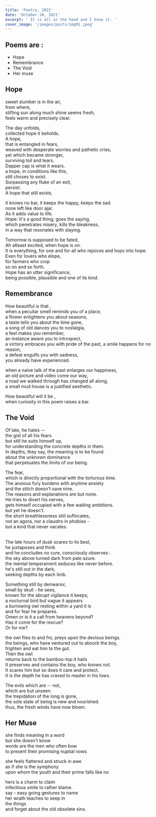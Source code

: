 ```yaml
---
title: 'Poetry, 2021'
date: 'October 20, 2021'
excerpt: ' It is all in the head and I know it. '
cover_image: '/images/posts/img91.jpeg'
---
```


## Poems are :
- Hope
- Remembrance
- The Void
- Her muse


## Hope

sweet slumber is in the air,</br> 
from where,</br> 
stifling sun along much shine seems fresh,</br>
feels warm and precisely clear.</br> 

The day unfolds,</br> 
collected hope it beholds. </br>
A hope, </br>
that is entangled in fears, </br>
weaved with desperate worries and pathetic cries,</br> 
yet which became stronger,</br>
surviving toil and tears. </br>
Dapper cap is what it wears. </br>
a hope, in conditions like this, </br>
still choses to exist. </br>
Surpassing any fluke of an exit,</br>
persist. </br>
A hope that still exists. </br>

It knows no bar, it keeps the happy, keeps the sad. </br>
none left like door ajar. </br>
As it adds value to life. </br>
Hope: It's a good thing; goes the saying,</br>
which penetrates misery, kills the bleakness,</br>
in a way that resonates with slaying. </br>

Tomorrow is supposed to be fated, </br>
Ah atleast excited, when hope is on. </br>
It is everything, for one and for all 
who rejoices and hops into hope. </br>
Even for lovers who elope, </br>
for farmers who crop</br>
so on and so forth. </br>
Hope has an utter significance,</br>
being possible, plausible and one of its kind. </br>

## Remembrance

How beautiful is that ,</br>
when a peculiar smell reminds you of a place,</br>
a flower enlightens you about seasons,</br>
a taste tells you about the time gone,</br>
a song of old dances you to nostalgia,</br>
a feel makes you remember,</br>
an instance aware you to introspect,</br>
a victory embraces you with pride of the past,
a smile happens for no reason,</br>
a defeat engulfs you with sadness,</br>
you already have experienced.</br>

when a naive talk of the past enlarges our happiness,</br>
an old picture and video come our way,</br>
a road we walked through has changed all along,</br>
a small mud house is a justified aesthetic.</br>

How beautiful will it be ,</br>
when curiosity in this poem raises a bar.</br>

## The Void

Of late, he hates --</br>
the gist of all his fears</br>
but still he suits himself up,</br>
for understanding the concrete depths in them.</br>
In depths, they say, the meaning is to be found.</br>
about the unknown dominance</br>
that perpetuates the limits of our being.</br>

The fear,</br>
which is directly proportional with the torturous time.</br>
The anxious fury burdens with anytime anxiety</br>
and the stitch doesn't save nine.</br>
The reasons and explanations are but none.</br>
He tries to divert his nerves,</br>
gets himself occupied with a few waiting ambitions.</br>
but yet he doesn't.</br>
the short breathlessness still suffocates,</br>
not an agora, nor a claustro in phobias -</br>
but a kind that never vacates.</br>

</br>
The late hours of dusk scares to its best,</br>
he juxtaposes and think</br>
and he concludes no cure, consciously observes :</br>
the sky above turned dark from pale azure.</br>
the mental temperament seduces like never before.</br>
he's still out in the dark,</br>
seeking depths by each limb.</br>

Something still by demeanor,</br>
small by skull - he sees,</br>
known for the abrupt vigilance it keeps;</br>
a nocturnal bird but vague it appears</br>
a burrowing owl resting within a yard it is</br>
and for fear he prepares.</br>
Omen or is it a call from heavens beyond?</br>
Has it come for the rescue?</br>
Or for me?</br>

the owl flies to and fro, preys upon the devious beings.</br>
the beings, who have ventured out to absorb the boy,</br>
frighten and eat him to the gut.</br>
Then the owl</br>
returns back to the bamboo-top it hails</br>
It preserves and contains the boy, who knows not.</br>
It scares him but so does it care and protect.</br>
It is the depth he has craved to master in his lows.</br>

The evils which are -- not,</br>
which are but unseen.</br>
the trepidation of the long is gone,</br>
the sole state of being is new and nourished.</br>
thus, the fresh winds have now blown.</br>

## Her Muse

she finds meaning in a word</br>
but she doesn't know</br>
words are the men who often bow</br>
to present their promising nuptial vows</br>

she feels flattered and struck in awe </br>
as if she is the symphony</br>
upon whom the youth and their prime falls like no</br>

hers is a charm to claim</br>
infectious smile to rather blame. </br>
say - easy going gestures to name</br>
her wrath teaches to seep in</br>
the things </br>
and forget about the old obsolete sins.</br>
